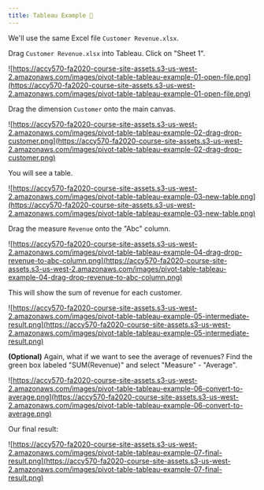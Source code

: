 ```yaml
---
title: Tableau Example 🌈
---
```


We'll use the same Excel file `Customer Revenue.xlsx`.

Drag `Customer Revenue.xlsx` into Tableau. Click on "Sheet 1".

![https://accy570-fa2020-course-site-assets.s3-us-west-2.amazonaws.com/images/pivot-table-tableau-example-01-open-file.png](https://accy570-fa2020-course-site-assets.s3-us-west-2.amazonaws.com/images/pivot-table-tableau-example-01-open-file.png)

Drag the dimension `Customer` onto the main canvas.

![https://accy570-fa2020-course-site-assets.s3-us-west-2.amazonaws.com/images/pivot-table-tableau-example-02-drag-drop-customer.png](https://accy570-fa2020-course-site-assets.s3-us-west-2.amazonaws.com/images/pivot-table-tableau-example-02-drag-drop-customer.png)

You will see a table.

![https://accy570-fa2020-course-site-assets.s3-us-west-2.amazonaws.com/images/pivot-table-tableau-example-03-new-table.png](https://accy570-fa2020-course-site-assets.s3-us-west-2.amazonaws.com/images/pivot-table-tableau-example-03-new-table.png)

Drag the measure `Revenue` onto the "Abc" column.

![https://accy570-fa2020-course-site-assets.s3-us-west-2.amazonaws.com/images/pivot-table-tableau-example-04-drag-drop-revenue-to-abc-column.png](https://accy570-fa2020-course-site-assets.s3-us-west-2.amazonaws.com/images/pivot-table-tableau-example-04-drag-drop-revenue-to-abc-column.png)

This will show the sum of revenue for each customer.

![https://accy570-fa2020-course-site-assets.s3-us-west-2.amazonaws.com/images/pivot-table-tableau-example-05-intermediate-result.png](https://accy570-fa2020-course-site-assets.s3-us-west-2.amazonaws.com/images/pivot-table-tableau-example-05-intermediate-result.png)

**(Optional)** Again, what if we want to see the average of revenues? Find the green box labeled "SUM(Revenue)" and select "Measure" - "Average".

![https://accy570-fa2020-course-site-assets.s3-us-west-2.amazonaws.com/images/pivot-table-tableau-example-06-convert-to-average.png](https://accy570-fa2020-course-site-assets.s3-us-west-2.amazonaws.com/images/pivot-table-tableau-example-06-convert-to-average.png)

Our final result:

![https://accy570-fa2020-course-site-assets.s3-us-west-2.amazonaws.com/images/pivot-table-tableau-example-07-final-result.png](https://accy570-fa2020-course-site-assets.s3-us-west-2.amazonaws.com/images/pivot-table-tableau-example-07-final-result.png)
